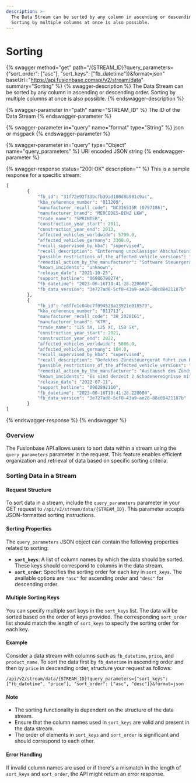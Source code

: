 ```yaml
---
description: >-
  The Data Stream can be sorted by any column in ascending or descending order.
  Sorting by multiple columns at once is also possible.
---
```


# Sorting

{% swagger method="get" path="/{STREAM_ID}?query_parameters={"sort_order": ["asc"], "sort_keys": ["fb_datetime"]}&format=json" baseUrl="https://api.fusionbase.comapi/v2/stream/data" summary="Sorting" %}
{% swagger-description %}
The Data Stream can be sorted by any column in ascending or descending order. Sorting by multiple columns at once is also possible.
{% endswagger-description %}

{% swagger-parameter in="path" name="STREAM_ID" %}
The ID of the Data Stream
{% endswagger-parameter %}

{% swagger-parameter in="query" name="format" type="String" %}
json or msgpack
{% endswagger-parameter %}

{% swagger-parameter in="query" type="Object" name="query_parameters" %}
URI encoded JSON string
{% endswagger-parameter %}

{% swagger-response status="200: OK" description="" %}
This is a sample response for a specific stream:

```python
[
        {
            "fb_id": "31f72e92f33bcfb39ad100d8b981c9ac",
            "kba_reference_number": "011209",
            "manufacturer_recall_code": "NC3I6515R (0797186)",
            "manufacturer_brand": "MERCEDES-BENZ LKW",
            "trade_name": "SPRINTER",
            "construction_year_start": 2011,
            "construction_year_end": 2013,
            "affected_vehicles_worldwide": 5799.0,
            "affected_vehicles_germany": 3368.0,
            "recall_supervised_by_kba": "supervised",
            "recall_description": "Entfernung unzulässiger Abschalteinrichtungen bzw. der unzulässigen Reduzierung der Wirksamkeit des Emissionskontrollsystems.",
            "possible_restrictions_of_the_affected_vehicle_versions": "unknown",
            "remedial_action_by_the_manufacturer": "Software Steuergeräte aktualisieren.",
            "known_incidents": "unknown",
            "release_date": "2021-10-25",
            "support_hotline": "06986798274",
            "fb_datetime": "2023-06-16T10:41:28.220000",
            "fb_data_version": "3e727ad8-5cf0-43a9-ae28-88c08421187b"
        },
        {
            "fb_id": "e8ffe1c04bc7f094520a13921e018579",
            "kba_reference_number": "011713",
            "manufacturer_recall_code": "30_2028161",
            "manufacturer_brand": "KTM",
            "trade_name": "125 SX, 125 XC, 150 SX",
            "construction_year_start": 2021,
            "construction_year_end": 2022,
            "affected_vehicles_worldwide": 5806.0,
            "affected_vehicles_germany": 104.0,
            "recall_supervised_by_kba": "supervised",
            "recall_description": "Defektes Zündsteuergerät führt zum Bruch des Pleuels. Es besteht erhöhte Sturzgefahr.",
            "possible_restrictions_of_the_affected_vehicle_versions": "unknown",
            "remedial_action_by_the_manufacturer": "Austausch des Zündsteuergeräts.",
            "known_incidents": "Es sind derzeit 2 Schadenereignisse mit Unfallfolge oder Personenschäden bekannt.",
            "release_date": "2022-07-11",
            "support_hotline": "0962892110",
            "fb_datetime": "2023-06-16T10:41:28.220000",
            "fb_data_version": "3e727ad8-5cf0-43a9-ae28-88c08421187b"
        }
]
```
{% endswagger-response %}
{% endswagger %}

### Overview

The Fusionbase API allows users to sort data within a stream using the `query_parameters` parameter in the request. This feature enables efficient organization and retrieval of data based on specific sorting criteria.

### Sorting Data in a Stream

#### Request Structure

To sort data in a stream, include the `query_parameters` parameter in your GET request to `/api/v2/stream/data/{STREAM_ID}`. This parameter accepts JSON-formatted sorting instructions.

#### Sorting Properties

The `query_parameters` JSON object can contain the following properties related to sorting:

* **`sort_keys`**: A list of column names by which the data should be sorted. These keys should correspond to columns in the data stream.
* **`sort_order`**: Specifies the sorting order for each key in `sort_keys`. The available options are `"asc"` for ascending order and `"desc"` for descending order.

#### Multiple Sorting Keys

You can specify multiple sort keys in the `sort_keys` list. The data will be sorted based on the order of keys provided. The corresponding `sort_order` list should match the length of `sort_keys` to specify the sorting order for each key.

#### Example

Consider a data stream with columns such as `fb_datetime`, `price`, and `product_name`. To sort the data first by `fb_datetime` in ascending order and then by `price` in descending order, structure your request as follows:

```http
/api/v2/stream/data/{STREAM_ID}?query_parameters={"sort_keys": ["fb_datetime", "price"], "sort_order": ["asc", "desc"]}&format=json
```

#### Note

* The sorting functionality is dependent on the structure of the data stream.
* Ensure that the column names used in `sort_keys` are valid and present in the data stream.
* The order of elements in `sort_keys` and `sort_order` is significant and should correspond to each other.

#### Error Handling

If invalid column names are used or if there's a mismatch in the length of `sort_keys` and `sort_order`, the API might return an error response.
